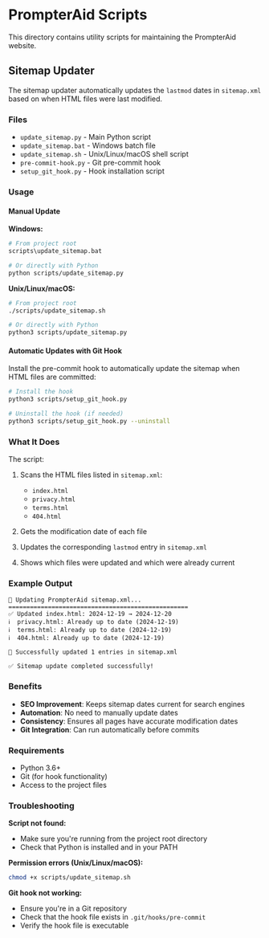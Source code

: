 # PrompterAid Scripts

This directory contains utility scripts for maintaining the PrompterAid website.

## Sitemap Updater

The sitemap updater automatically updates the `lastmod` dates in `sitemap.xml` based on when HTML files were last modified.

### Files

- `update_sitemap.py` - Main Python script
- `update_sitemap.bat` - Windows batch file
- `update_sitemap.sh` - Unix/Linux/macOS shell script
- `pre-commit-hook.py` - Git pre-commit hook
- `setup_git_hook.py` - Hook installation script

### Usage

#### Manual Update

**Windows:**
```bash
# From project root
scripts\update_sitemap.bat

# Or directly with Python
python scripts/update_sitemap.py
```

**Unix/Linux/macOS:**
```bash
# From project root
./scripts/update_sitemap.sh

# Or directly with Python
python3 scripts/update_sitemap.py
```

#### Automatic Updates with Git Hook

Install the pre-commit hook to automatically update the sitemap when HTML files are committed:

```bash
# Install the hook
python3 scripts/setup_git_hook.py

# Uninstall the hook (if needed)
python3 scripts/setup_git_hook.py --uninstall
```

### What It Does

The script:

1. Scans the HTML files listed in `sitemap.xml`:
   - `index.html`
   - `privacy.html`
   - `terms.html`
   - `404.html`

2. Gets the modification date of each file

3. Updates the corresponding `lastmod` entry in `sitemap.xml`

4. Shows which files were updated and which were already current

### Example Output

```
🔄 Updating PrompterAid sitemap.xml...
==================================================
✅ Updated index.html: 2024-12-19 → 2024-12-20
ℹ️  privacy.html: Already up to date (2024-12-19)
ℹ️  terms.html: Already up to date (2024-12-19)
ℹ️  404.html: Already up to date (2024-12-19)

🎉 Successfully updated 1 entries in sitemap.xml

✅ Sitemap update completed successfully!
```

### Benefits

- **SEO Improvement**: Keeps sitemap dates current for search engines
- **Automation**: No need to manually update dates
- **Consistency**: Ensures all pages have accurate modification dates
- **Git Integration**: Can run automatically before commits

### Requirements

- Python 3.6+
- Git (for hook functionality)
- Access to the project files

### Troubleshooting

**Script not found:**
- Make sure you're running from the project root directory
- Check that Python is installed and in your PATH

**Permission errors (Unix/Linux/macOS):**
```bash
chmod +x scripts/update_sitemap.sh
```

**Git hook not working:**
- Ensure you're in a Git repository
- Check that the hook file exists in `.git/hooks/pre-commit`
- Verify the hook file is executable 